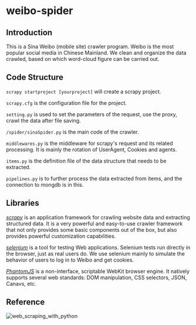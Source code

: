 # weibo-spider
## Introduction

This is a Sina Weibo (mobile site) crawler program. Weibo is the most popular social media in Chinese Mainland. We clean and organize the data crawled, based on which word-cloud figure can be carried out.

## Code Structure
`scrapy startproject [yourproject]` will create a scrapy project.

`scrapy.cfg` is the configuration file for the project.

`setting.py` is used to set the parameters of the request, use the proxy, crawl the data after file saving.

`/spider/sinaSpider.py` is the main code of the crawler.

`middlewares.py` is the middleware for scrapy's request and its related processing. It is mainly the rotation of UserAgent, Cookies and agents.

`items.py` is the definition file of the data structure that needs to be extracted.

`pipelines.py` is to further process the data extracted from items, and the connection to mongdb is in this.

## Libraries
[*scrapy*](https://docs.scrapy.org/en/latest/) is an application framework for crawling website data and extracting structured data. It is a very powerful and easy-to-use crawler framework that not only provides some basic components out of the box, but also provides powerful customization capabilities.

[*selenium*](https://pypi.org/project/selenium/) is a tool for testing Web applications. Selenium tests run directly in the browser, just as real users do. We use selenium mainly to simulate the behavior of users to log in to Weibo and get cookies.

[*PhantomJS*](https://phantomjs.org/) is a non-interface, scriptable WebKit browser engine. It natively supports several web standards: DOM manipulation, CSS selectors, JSON, Canavs, etc.

## Reference
![web_scraping_with_python](https://github.com/konhay/weibo-spider/assets/26830433/dccb56dd-7fec-4b26-8f05-c50311fda1e8)


